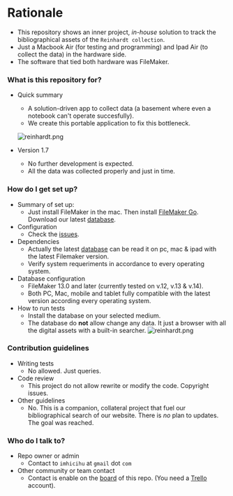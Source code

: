 # Rationale #

* This repository shows an inner project, _in-house_ solution to track the bibliographical assets of the `Reinhardt collection`. 
* Just a Macbook Air (for testing and programming) and Ipad Air (to collect the data) in the hardware side. 
* The software that tied both hardware was FileMaker.

### What is this repository for? ###

* Quick summary
     - A solution-driven app to collect data (a basement where even a notebook can't operate succesfully). 
     - We create this portable application to fix this bottleneck.
     
     ![reinhardt.png](https://bitbucket.org/repo/ekyaeEE/images/2879011349-reinhardt.png)

* Version 1.7 
     - No further development is expected. 
     - All the data was collected properly and just in time.

### How do I get set up? ###

* Summary of set up: 
     * Just install FileMaker in the mac. Then install [FileMaker Go](https://itunes.apple.com/ar/developer/filemaker-inc/id314638464?mt=8). Download our latest [database](https://bitbucket.org/imhicihu/database-on-mobile-device/downloads/).
* Configuration
     * Check the [issues](https://bitbucket.org/imhicihu/database-on-mobile-device/issues?status=new&status=open). 
* Dependencies
     * Actually the latest [database](https://bitbucket.org/imhicihu/database-on-mobile-device/downloads/) can be read it on pc, mac & ipad with the latest Filemaker version. 
     * Verify system requeriments in accordance to every operating system.
* Database configuration
     * FileMaker 13.0 and later (currently tested on v.12, v.13 & v.14). 
     * Both PC, Mac, mobile and tablet fully compatible with the latest version according every operating system.
* How to run tests
     * Install the database on your selected medium. 
     * The database do **not** allow change any data. It just a browser with all the digital assets with a built-in searcher.
![reinhardt.png](https://bitbucket.org/repo/nrpzj4/images/3588203088-reinhardt.png)

### Contribution guidelines ###

* Writing tests
     * No allowed. Just queries.
* Code review
     * This project do not allow rewrite or modify the code. Copyright issues.
* Other guidelines
     * No. This is a companion, collateral project that fuel our bibliographical search of our website. There is _no_ plan to updates. The goal was reached.

### Who do I talk to? ###

* Repo owner or admin
     * Contact to `imhicihu` at `gmail` dot `com`
* Other community or team contact
     * Contact is enable on the [board](https://bitbucket.org/imhicihu/database-on-mobile-device/addon/trello/trello-board) of this repo. (You need a [Trello](https://trello.com/) account).